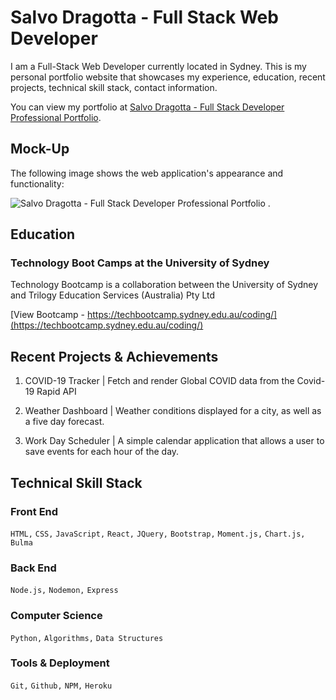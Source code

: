 # Salvo Dragotta - Full Stack Web Developer

I am a Full-Stack Web Developer currently located in Sydney. This is my personal portfolio website that showcases my experience, education, recent projects, technical skill stack, contact information.

You can view my portfolio at [Salvo Dragotta - Full Stack Developer Professional Portfolio](https://mm-salvodragotta.github.io/full-stack-developer-professional-portfolio/).

## Mock-Up

The following image shows the web application's appearance and functionality:

![Salvo Dragotta - Full Stack Developer Professional Portfolio .](./assets/images/full-stack-developer-professional-portfolio.gif)

## Education

### Technology Boot Camps at the University of Sydney

Technology Bootcamp is a collaboration between
the University of Sydney and Trilogy Education Services (Australia) Pty Ltd

[View Bootcamp - https://techbootcamp.sydney.edu.au/coding/](https://techbootcamp.sydney.edu.au/coding/)

## Recent Projects & Achievements

 1.  COVID-19 Tracker | Fetch and render Global COVID data from the Covid-19 Rapid API

2. Weather Dashboard | Weather conditions displayed for a city, as well as a five day forecast.

3. Work Day Scheduler | A simple calendar application that allows a user to save events for each hour of the day.


## Technical Skill Stack

### Front End

`HTML,` `CSS,` `JavaScript,` `React,` `JQuery,` `Bootstrap,` `Moment.js,` `Chart.js,` `Bulma`

### Back End

`Node.js,` `Nodemon,` `Express`

### Computer Science

`Python,` `Algorithms,` `Data Structures` 

### Tools & Deployment

 `Git,` `Github,` `NPM,` `Heroku`

